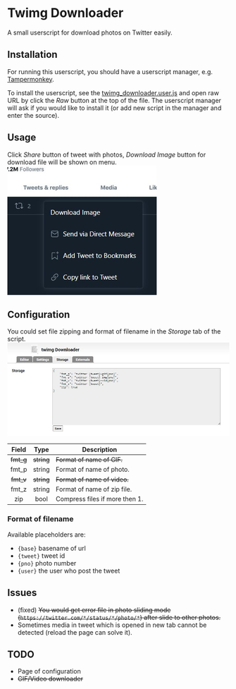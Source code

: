 # Twimg Downloader

A small userscript for download photos on Twitter easily.

## Installation

For running this userscript, you should have a userscript manager, e.g. [Tampermonkey](https://www.tampermonkey.net/).

To install the userscript, see the [twimg_downloader.user.js](./twimg_downloader.user.js) and open raw URL by click the *Raw* button at the top of the file. The userscript manager will ask if you would like to install it (or add new script in the manager and enter the source).

## Usage

Click *Share* button of tweet with photos, *Download Image* button for download file will be shown on menu.
![share menu](./share_menu.jpg)

## Configuration

You could set file zipping and format of filename in the *Storage* tab of the script.
![storage](./storage.jpg)

|Field| Type |Description                   |
|:---:|:----:|------------------------------|
|~~fmt_g~~|~~string~~|~~Format of name of GIF.~~        |
|fmt_p|string|Format of name of photo.      |
|~~fmt_v~~|~~string~~|~~Format of name of video.~~      |
|fmt_z|string|Format of name of zip file.   |
| zip | bool |Compress files if more then 1.|

### Format of filename

Available placeholders are:

* `{base}` basename of url
* `{tweet}` tweet id
* `{pno}` photo number
* `{user}` the user who post the tweet

## Issues

* (fixed) ~~You would get error file in photo sliding mode (`https://twitter.com/*/status/*/photo/*`) after slide to other photos.~~
* Sometimes media in tweet which is opened in new tab cannot be detected (reload the page can solve it).

## TODO

* Page of configuration
* ~~GIF/Video downloader~~
